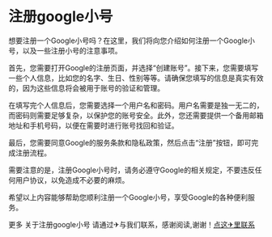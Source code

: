 # 注册google小号

想要注册一个Google小号吗？在这里，我们将向您介绍如何注册一个Google小号，以及一些注册小号的注意事项。

首先，您需要打开Google的注册页面，并选择“创建账号”。接下来，您需要填写一些个人信息，比如您的名字、生日、性别等等。请确保您填写的信息是真实有效的，因为这些信息将会被用于账号的验证和管理。

在填写完个人信息后，您需要选择一个用户名和密码。用户名需要是独一无二的，而密码则需要足够复杂，以保护您的账号安全。此外，您还需要提供一个备用邮箱地址和手机号码，以便在需要时进行账号找回和验证。

最后，您需要同意Google的服务条款和隐私政策，然后点击“注册”按钮，即可完成注册流程。

需要注意的是，注册Google小号时，请务必遵守Google的相关规定，不要违反任何用户协议，以免造成不必要的麻烦。

希望以上内容能够帮助您顺利注册一个Google小号，享受Google的各种便利服务。

更多 关于注册google小号 请通过✈与我们联系，感谢阅读,谢谢！[点这✈里联系](https://add.k02.cc)